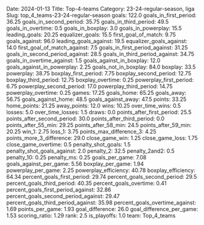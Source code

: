 Date: 2024-01-13
Title: Top-4-teams
Category: 23-24-regular-season, liga
Slug: top_4_teams-23-24-regular-season
goals: 122.0
goals_in_first_period: 36.25
goals_in_second_period: 35.75
goals_in_third_period: 49.5
goals_in_overtime: 0.5
goals_in_boxplay: 3.0
goals_in_powerplay: 15.5
leading_goals: 20.25
equalizer_goals: 15.5
first_goal_of_match: 9.75
goals_against: 96.0
leading_goals_against: 19.5
equalizer_goals_against: 14.0
first_goal_of_match_against: 7.5
goals_in_first_period_against: 31.25
goals_in_second_period_against: 28.5
goals_in_third_period_against: 34.75
goals_in_overtime_against: 1.5
goals_against_in_boxplay: 12.0
goals_against_in_powerplay: 2.25
goals_not_in_boxplay: 84.0
boxplay: 33.5
powerplay: 38.75
boxplay_first_period: 7.75
boxplay_second_period: 12.75
boxplay_third_period: 12.75
boxplay_overtime: 0.25
powerplay_first_period: 6.75
powerplay_second_period: 17.0
powerplay_third_period: 14.75
powerplay_overtime: 0.25
games: 17.25
goals_home: 65.25
goals_away: 56.75
goals_against_home: 48.5
goals_against_away: 47.5
points: 33.25
home_points: 21.25
away_points: 12.0
wins: 10.25
over_time_wins: 0.5
losses: 5.0
over_time_losses: 1.5
draws: 0.0
points_after_first_period: 25.5
points_after_second_period: 30.0
points_after_third_period: 0.0
points_after_55_min: 29.25
points_after_58_min: 24.5
points_after_59_min: 20.25
win_1: 2.75
loss_1: 3.75
points_max_difference_3: 4.25
points_more_3_difference: 29.0
close_game_win: 1.25
close_game_loss: 1.75
close_game_overtime: 0.5
penalty_shot_goals: 1.5
penalty_shot_goals_against: 2.0
penalty_2: 32.5
penalty_2and2: 0.5
penalty_10: 0.25
penalty_ms: 0.25
goals_per_game: 7.08
goals_against_per_game: 5.56
boxplay_per_game: 1.94
powerplay_per_game: 2.25
powerplay_efficiency: 40.78
boxplay_efficiency: 64.34
percent_goals_first_period: 29.74
percent_goals_second_period: 29.5
percent_goals_third_period: 40.35
percent_goals_overtime: 0.41
percent_goals_first_period_against: 32.86
percent_goals_second_period_against: 29.47
percent_goals_third_period_against: 35.98
percent_goals_overtime_against: 1.69
points_per_game: 1.93
goal_difference: 26.0
goal_difference_per_game: 1.53
scoring_ratio: 1.29
rank: 2.5
is_playoffs: 1.0
team: Top_4_teams
